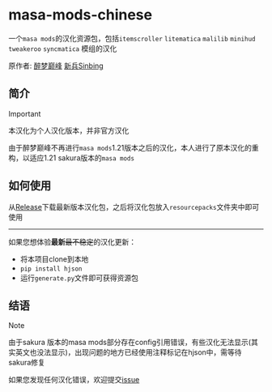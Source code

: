 # masa-mods-chinese
一个`masa mods`的汉化资源包，包括`itemscroller` `litematica` `malilib` `minihud` `tweakeroo` `syncmatica` 模组的汉化

原作者: [醉梦巅峰](mailto:893136473@qq.com) [新兵Sinbing](https://github.com/Sinbing)

## 简介

> [!IMPORTANT]
> 本汉化为个人汉化版本，并非官方汉化

由于醉梦巅峰不再进行`masa mods`1.21版本之后的汉化，本人进行了原本汉化的重构，以适应1.21 sakura版本的`masa mods`

## 如何使用
从[Release](https://github.com/DreamingLri/masa-mods-chinese/releases)下载最新版本汉化包，之后将汉化包放入`resourcepacks`文件夹中即可使用

---

如果您想体验**最新**~~最不稳定~~的汉化更新：
- 将本项目clone到本地
- `pip install hjson`
- 运行`generate.py`文件即可获得资源包

## 结语

> [!NOTE]
> 由于sakura 版本的masa mods部分存在config引用错误，有些汉化无法显示(其实英文也没法显示)，出现问题的地方已经使用注释标记在hjson中，需等待sakura修复

如果您发现任何汉化错误，欢迎提交[issue](https://github.com/DreamingLri/masa-mods-chinese/issues/new)